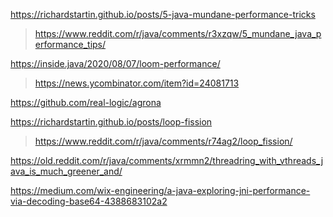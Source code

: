 https://richardstartin.github.io/posts/5-java-mundane-performance-tricks
> https://www.reddit.com/r/java/comments/r3xzqw/5_mundane_java_performance_tips/

https://inside.java/2020/08/07/loom-performance/
> https://news.ycombinator.com/item?id=24081713

https://github.com/real-logic/agrona

https://richardstartin.github.io/posts/loop-fission
> https://www.reddit.com/r/java/comments/r74ag2/loop_fission/

https://old.reddit.com/r/java/comments/xrmmn2/threadring_with_vthreads_java_is_much_greener_and/

https://medium.com/wix-engineering/a-java-exploring-jni-performance-via-decoding-base64-4388683102a2